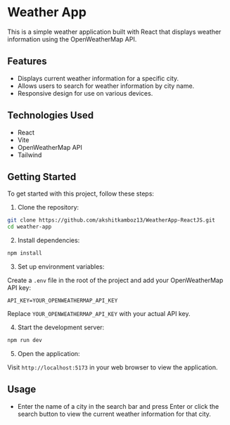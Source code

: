 # Weather App

This is a simple weather application built with React that displays weather information using the OpenWeatherMap API.

## Features

- Displays current weather information for a specific city.
- Allows users to search for weather information by city name.
- Responsive design for use on various devices.

## Technologies Used

- React
- Vite
- OpenWeatherMap API
- Tailwind

## Getting Started

To get started with this project, follow these steps:

1. Clone the repository:

```bash
git clone https://github.com/akshitkamboz13/WeatherApp-ReactJS.git
cd weather-app
```

2. Install dependencies:

```bash
npm install
```

3. Set up environment variables:

Create a `.env` file in the root of the project and add your OpenWeatherMap API key:

```
API_KEY=YOUR_OPENWEATHERMAP_API_KEY
```

Replace `YOUR_OPENWEATHERMAP_API_KEY` with your actual API key.

4. Start the development server:

```bash
npm run dev
```

5. Open the application:

Visit `http://localhost:5173` in your web browser to view the application.

## Usage

- Enter the name of a city in the search bar and press Enter or click the search button to view the current weather information for that city.
